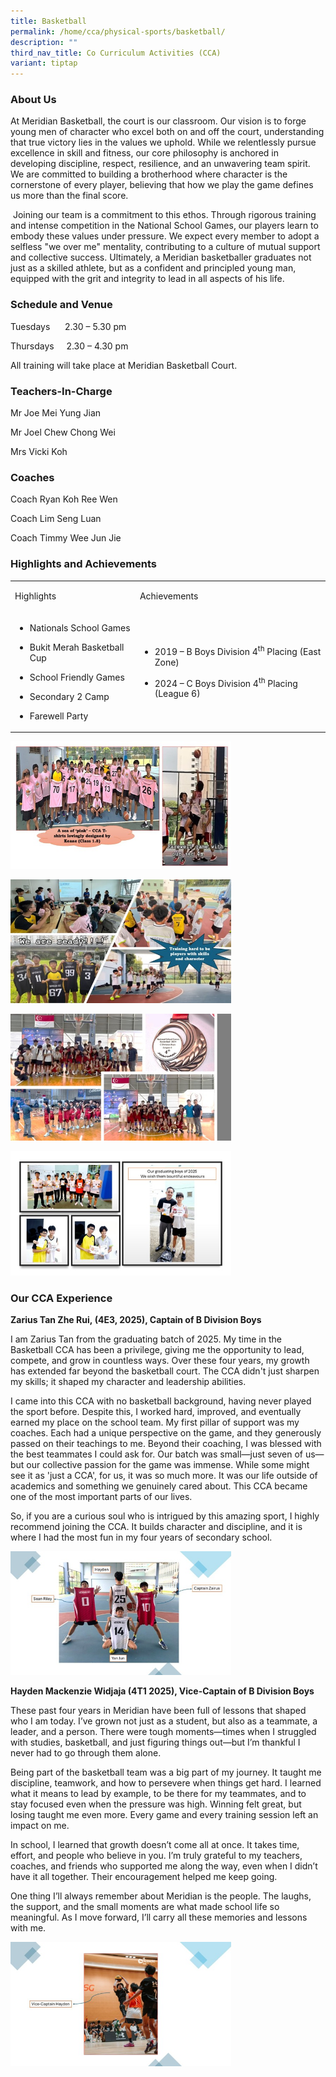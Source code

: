 ```yaml
---
title: Basketball
permalink: /home/cca/physical-sports/basketball/
description: ""
third_nav_title: Co Curriculum Activities (CCA)
variant: tiptap
---
```

<h3>About Us</h3>
<p>At Meridian Basketball, the court is our classroom. Our vision is to forge
young men of character who excel both on and off the court, understanding
that true victory lies in the values we uphold. While we relentlessly pursue
excellence in skill and fitness, our core philosophy is anchored in developing
discipline, respect, resilience, and an unwavering team spirit. We are
committed to building a brotherhood where character is the cornerstone
of every player, believing that how we play the game defines us more than
the final score.</p>
<p>&nbsp;Joining our team is a commitment to this ethos. Through rigorous
training and intense competition in the National School Games, our players
learn to embody these values under pressure. We expect every member to
adopt a selfless "we over me" mentality, contributing to a culture of mutual
support and collective success. Ultimately, a Meridian basketballer graduates
not just as a skilled athlete, but as a confident and principled young
man, equipped with the grit and integrity to lead in all aspects of his
life.</p>
<h3>Schedule and Venue</h3>
<p>Tuesdays&nbsp;&nbsp;&nbsp;&nbsp;&nbsp; 2.30 – 5.30 pm</p>
<p>Thursdays&nbsp;&nbsp;&nbsp;&nbsp; 2.30 – 4.30 pm</p>
<p>All training will take place at Meridian Basketball Court.</p>
<h3>Teachers-In-Charge</h3>
<p>Mr Joe Mei Yung Jian</p>
<p>Mr Joel Chew Chong Wei</p>
<p>Mrs Vicki Koh</p>
<h3>Coaches</h3>
<p>Coach Ryan Koh Ree Wen</p>
<p>Coach Lim Seng Luan</p>
<p>Coach Timmy Wee Jun Jie</p>
<p></p>
<h3>Highlights and Achievements</h3>
<table style="minWidth: 50px">
<colgroup>
<col>
<col>
</colgroup>
<tbody>
<tr>
<td rowspan="1" colspan="1">
<p>Highlights</p>
</td>
<td rowspan="1" colspan="1">
<p>Achievements</p>
</td>
</tr>
<tr>
<td rowspan="1" colspan="1">
<ul data-tight="true" class="tight">
<li>
<p>Nationals School Games</p>
</li>
<li>
<p>Bukit Merah Basketball Cup</p>
</li>
<li>
<p>School Friendly Games</p>
</li>
<li>
<p>Secondary 2 Camp</p>
</li>
<li>
<p>Farewell Party</p>
</li>
</ul>
</td>
<td rowspan="1" colspan="1">
<ul data-tight="true" class="tight">
<li>
<p>2019 – B Boys Division 4<sup>th</sup> Placing (East Zone)</p>
</li>
<li>
<p>2024 – C Boys Division 4<sup>th</sup> Placing (League 6)</p>
</li>
</ul>
</td>
</tr>
</tbody>
</table>
<div class="isomer-image-wrapper">
<img style="width: 70%;" height="auto" width="100%" alt="" src="/images/CCA/Basketball 2025/Picture1.jpg">
</div>
<p></p>
<div class="isomer-image-wrapper">
<img style="width: 70%;" height="auto" width="100%" alt="" src="/images/CCA/Basketball 2025/Picture2.jpg">
</div>
<p></p>
<div class="isomer-image-wrapper">
<img style="width: 70%;" height="auto" width="100%" alt="" src="/images/CCA/Basketball 2025/3.jpg">
</div>
<p></p>
<div class="isomer-image-wrapper">
<img style="width: 70%;" height="auto" width="100%" alt="" src="/images/CCA/Basketball 2025/4.jpg">
</div>
<h3>Our CCA Experience</h3>
<p><strong>Zarius Tan Zhe Rui,&nbsp;(4E3, 2025), Captain of B Division Boys</strong>
</p>
<p>I am Zarius Tan from the graduating batch of 2025. My time in the Basketball
CCA has been a privilege, giving me the opportunity to lead, compete, and
grow in countless ways. Over these four years, my growth has extended far
beyond the basketball court. The CCA didn't just sharpen my skills; it
shaped my character and leadership abilities.</p>
<p>I came into this CCA with no basketball background, having never played
the sport before. Despite this, I worked hard, improved, and eventually
earned my place on the school team. My first pillar of support was my coaches.
Each had a unique perspective on the game, and they generously passed on
their teachings to me. Beyond their coaching, I was blessed with the best
teammates I could ask for. Our batch was small—just seven of us—but our
collective passion for the game was immense. While some might see it as
'just a CCA', for us, it was so much more. It was our life outside of academics
and something we genuinely cared about. This CCA became one of the most
important parts of our lives.</p>
<p>So, if you are a curious soul who is intrigued by this amazing sport,
I highly recommend joining the CCA. It builds character and discipline,
and it is where I had the most fun in my four years of secondary school.</p>
<div class="isomer-image-wrapper">
<img style="width: 70%;" height="auto" width="100%" alt="" src="/images/CCA/Basketball 2025/5.jpg">
</div>
<p><strong>Hayden Mackenzie Widjaja (4T1 2025), Vice-Captain of B Division Boys</strong>
</p>
<p>These past four years in Meridian have been full of lessons that shaped
who I am today. I’ve grown not just as a student, but also as a teammate,
a leader, and a person. There were tough moments—times when I struggled
with studies, basketball, and just figuring things out—but I’m thankful
I never had to go through them alone.</p>
<p>Being part of the basketball team was a big part of my journey. It taught
me discipline, teamwork, and how to persevere when things get hard. I learned
what it means to lead by example, to be there for my teammates, and to
stay focused even when the pressure was high. Winning felt great, but losing
taught me even more. Every game and every training session left an impact
on me.</p>
<p>In school, I learned that growth doesn’t come all at once. It takes time,
effort, and people who believe in you. I’m truly grateful to my teachers,
coaches, and friends who supported me along the way, even when I didn’t
have it all together. Their encouragement helped me keep going.</p>
<p>One thing I’ll always remember about Meridian is the people. The laughs,
the support, and the small moments are what made school life so meaningful.
As I move forward, I’ll carry all these memories and lessons with me.</p>
<div class="isomer-image-wrapper">
<img style="width: 70%;" height="auto" width="100%" alt="" src="/images/CCA/Basketball 2025/6.jpg">
</div>
<p></p>
<p></p>